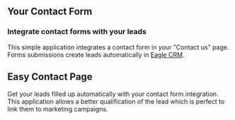 Your Contact Form
-----------------

### Integrate contact forms with your leads

This simple application integrates a contact form in your "Contact us" page.
Forms submissions create leads automatically in <a href="https://www.eagle-erp.com/page/crm">Eagle CRM</a>.

Easy Contact Page
-----------------

Get your leads filled up automatically with your contact form integration. This
application allows a better qualification of the lead which is perfect to link
them to marketing campaigns.

